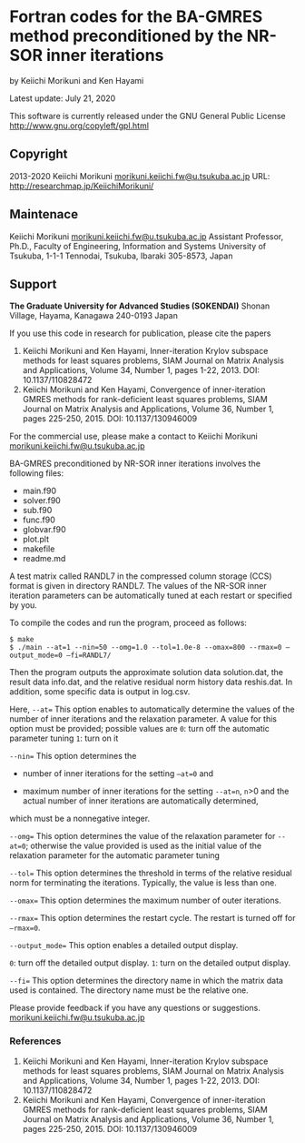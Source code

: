 # Fortran codes for the BA-GMRES method preconditioned by the NR-SOR inner iterations

by Keiichi Morikuni and Ken Hayami

Latest update: July 21, 2020


This software is currently released under the GNU General Public License
http://www.gnu.org/copyleft/gpl.html

## Copyright 

2013-2020 Keiichi Morikuni [morikuni.keiichi.fw@u.tsukuba.ac.jp](mailto:morikuni.keiichi.fw@u.tsukuba.ac.jp)
URL: http://researchmap.jp/KeiichiMorikuni/

## Maintenace

Keiichi Morikuni [morikuni.keiichi.fw@u.tsukuba.ac.jp](mailto:morikuni.keiichi.fw@u.tsukuba.ac.jp)
Assistant Professor, Ph.D.,
Faculty of Engineering, Information and Systems
University of Tsukuba,
1-1-1 Tennodai, Tsukuba, Ibaraki 305-8573, Japan

## Support

**The Graduate University for Advanced Studies (SOKENDAI)**
Shonan Village, Hayama, Kanagawa 240-0193 Japan

If you use this code in research for publication, please cite the papers

1. Keiichi Morikuni and Ken Hayami, Inner-iteration Krylov subspace methods for least squares problems, SIAM Journal on Matrix Analysis and Applications, Volume 34, Number 1, pages 1-22, 2013. DOI: 10.1137/110828472
2. Keiichi Morikuni and Ken Hayami, Convergence of inner-iteration GMRES methods for rank-deficient least squares problems, SIAM Journal on Matrix Analysis and Applications, Volume 36, Number 1, pages 225-250, 2015. DOI: 10.1137/130946009

For the commercial use, please make a contact to
Keiichi Morikuni [morikuni.keiichi.fw@u.tsukuba.ac.jp](mailto:morikuni.keiichi.fw@u.tsukuba.ac.jp)

BA-GMRES preconditioned by NR-SOR inner iterations involves the following files:


* main.f90
* solver.f90
* sub.f90
* func.f90
* globvar.f90 
* plot.plt
* makefile
* readme.md


A test matrix called RANDL7 in the compressed column storage (CCS) format
is given in directory RANDL7. The values of the NR-SOR inner iteration
parameters can be automatically tuned at each restart or specified by you.

To compile the codes and run the program, proceed as follows:


```
$ make
$ ./main --at=1 --nin=50 --omg=1.0 --tol=1.0e-8 --omax=800 --rmax=0 —output_mode=0 —fi=RANDL7/
```


Then the program outputs the approximate solution data solution.dat,
the result data info.dat, and the relative residual norm history data reshis.dat.
In addition, some specific data is output in log.csv.

Here,
`--at=`
This option enables to automatically determine the values of the number of inner
iterations and the relaxation parameter. A value for this option must be provided;
possible values are
`0`: turn off the automatic parameter tuning
`1`: turn on it

`--nin=`
This option determines the

- number of inner iterations for the setting `—at=0` and

- maximum number of inner iterations for the setting `--at=n`, `n`>0 and the actual number of inner iterations are automatically determined,

which must be a nonnegative integer.

`--omg=`
This option determines the value of the relaxation parameter for `--at=0`; otherwise the value provided is used as the initial value of the relaxation parameter for the automatic parameter tuning

`--tol=`
This option determines the threshold in terms of the relative residual norm for terminating the iterations. Typically, the value is less than one.

`--omax=`
This option determines the maximum number of outer iterations.

`--rmax=`
This option determines the restart cycle. The restart is turned off for `—rmax=0`.

`--output_mode=`
This option enables a detailed output display.

`0`: turn off the detailed output display.
`1`: turn on the detailed output display.

`--fi=`
This option determines the directory name in which the matrix data used is contained.
The directory name must be the relative one.

Please provide feedback if you have any questions or suggestions.
[morikuni.keiichi.fw@u.tsukuba.ac.jp](mailto:morikuni.keiichi.fw@u.tsukuba.ac.jp)


### References

1.  Keiichi Morikuni and Ken Hayami, Inner-iteration Krylov subspace methods for least squares problems, SIAM Journal on Matrix Analysis and Applications, Volume 34, Number 1, pages 1-22, 2013. DOI:  10.1137/110828472
2. Keiichi Morikuni and Ken Hayami, Convergence of inner-iteration GMRES methods for rank-deficient least squares problems, SIAM Journal on Matrix Analysis and Applications, Volume 36, Number 1, pages 225-250, 2015. DOI: 10.1137/130946009

